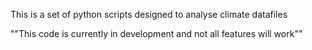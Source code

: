 This is a set of python scripts designed to analyse climate datafiles


""This code is currently in development and not all features will work""
